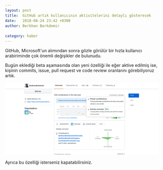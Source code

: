 ```yaml
---
layout: post
title:  GitHub artık kullanıcının aktivitelerini detaylı gösterecek
date:   2018-08-24 23:42 +0300
author: Berkhan Berkdemir

category: haber
---
```


GitHub, Microsoft'un alımından sonra gözle görülür bir hızla kullanıcı arabiriminde çok önemli değişikler de bulunudu.

Bugün eklediği beta aşamasında olan yeni özelliği ile eğer aktive edilmiş ise, kişinin commits, issue, pull request ve code review oranlarını görebiliyoruz artık.

![GitHub'ın katkıda bulunma haritasının yeni yüzü](/image/2018/08/1-github-activity-overview-beta-screenshot.png)

Ayrıca bu özelliği isterseniz kapatabilirsiniz.
